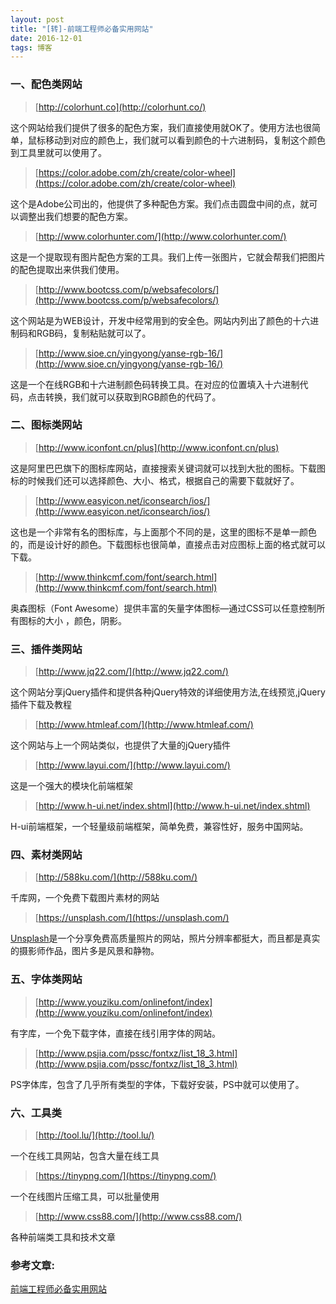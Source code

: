 ```yaml
---
layout: post
title: "[转]-前端工程师必备实用网站"
date: 2016-12-01
tags: 博客
---
```


### 一、配色类网站

> [http://colorhunt.co](http://colorhunt.co/)

这个网站给我们提供了很多的配色方案，我们直接使用就OK了。使用方法也很简单，鼠标移动到对应的颜色上，我们就可以看到颜色的十六进制码，复制这个颜色到工具里就可以使用了。

> [https://color.adobe.com/zh/create/color-wheel](https://color.adobe.com/zh/create/color-wheel)

这个是Adobe公司出的，他提供了多种配色方案。我们点击圆盘中间的点，就可以调整出我们想要的配色方案。

> [http://www.colorhunter.com/](http://www.colorhunter.com/)

这是一个提取现有图片配色方案的工具。我们上传一张图片，它就会帮我们把图片的配色提取出来供我们使用。

> [http://www.bootcss.com/p/websafecolors/](http://www.bootcss.com/p/websafecolors/)

这个网站是为WEB设计，开发中经常用到的安全色。网站内列出了颜色的十六进制码和RGB码，复制粘贴就可以了。

> [http://www.sioe.cn/yingyong/yanse-rgb-16/](http://www.sioe.cn/yingyong/yanse-rgb-16/)

这是一个在线RGB和十六进制颜色码转换工具。在对应的位置填入十六进制代码，点击转换，我们就可以获取到RGB颜色的代码了。

### 二、图标类网站

> [http://www.iconfont.cn/plus](http://www.iconfont.cn/plus)

这是阿里巴巴旗下的图标库网站，直接搜索关键词就可以找到大批的图标。下载图标的时候我们还可以选择颜色、大小、格式，根据自己的需要下载就好了。

> [http://www.easyicon.net/iconsearch/ios/](http://www.easyicon.net/iconsearch/ios/)

这也是一个非常有名的图标库，与上面那个不同的是，这里的图标不是单一颜色的，而是设计好的颜色。下载图标也很简单，直接点击对应图标上面的格式就可以下载。

> [http://www.thinkcmf.com/font/search.html](http://www.thinkcmf.com/font/search.html)

奥森图标（Font Awesome）提供丰富的矢量字体图标—通过CSS可以任意控制所有图标的大小 ，颜色，阴影。

### 三、插件类网站

> [http://www.jq22.com/](http://www.jq22.com/)

这个网站分享jQuery插件和提供各种jQuery特效的详细使用方法,在线预览,jQuery插件下载及教程

> [http://www.htmleaf.com/](http://www.htmleaf.com/)

这个网站与上一个网站类似，也提供了大量的jQuery插件

> [http://www.layui.com/](http://www.layui.com/)

这是一个强大的模块化前端框架

> [http://www.h-ui.net/index.shtml](http://www.h-ui.net/index.shtml)

H-ui前端框架，一个轻量级前端框架，简单免费，兼容性好，服务中国网站。

### 四、素材类网站

> [http://588ku.com/](http://588ku.com/)

千库网，一个免费下载图片素材的网站

> [https://unsplash.com/](https://unsplash.com/)

[Unsplash](https://unsplash.com/)是一个分享免费高质量照片的网站，照片分辨率都挺大，而且都是真实的摄影师作品，图片多是风景和静物。

### 五、字体类网站

> [http://www.youziku.com/onlinefont/index](http://www.youziku.com/onlinefont/index)

有字库，一个免下载字体，直接在线引用字体的网站。

> [http://www.psjia.com/pssc/fontxz/list_18_3.html](http://www.psjia.com/pssc/fontxz/list_18_3.html)

PS字体库，包含了几乎所有类型的字体，下载好安装，PS中就可以使用了。

### 六、工具类

> [http://tool.lu/](http://tool.lu/)

一个在线工具网站，包含大量在线工具

> [https://tinypng.com/](https://tinypng.com/)

一个在线图片压缩工具，可以批量使用

> [http://www.css88.com/](http://www.css88.com/)

各种前端类工具和技术文章



### 参考文章:

[前端工程师必备实用网站](http://www.jianshu.com/p/53a7da454057)